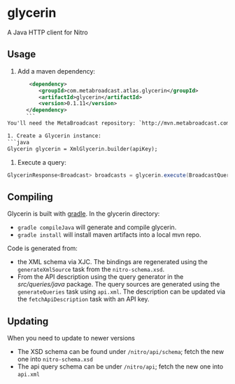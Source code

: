 glycerin
========

A Java HTTP client for Nitro

Usage
-----

1. Add a maven dependency:
```xml
       <dependency>
          <groupId>com.metabroadcast.atlas.glycerin</groupId>
          <artifactId>glycerin</artifactId>
          <version>0.1.11</version>
      </dependency>
      ```
You'll need the MetaBroadcast repository: `http://mvn.metabroadcast.com/all`

1. Create a Glycerin instance: 
```java
Glycerin glycerin = XmlGlycerin.builder(apiKey);
```

1. Execute a query: 
```java
GlycerinResponse<Broadcast> broadcasts = glycerin.execute(BroadcastQuery.builder() .withDescendantsOf("b039gr8y").build());
```

Compiling
---------

Glycerin is built with [gradle](http://gradle.org "Gradle"). In the glycerin directory:

* `gradle compileJava` will generate and compile glycerin.
* `gradle install` will install maven artifacts into a local mvn repo.

Code is generated from:

* the XML schema via XJC. The bindings are regenerated using the `generateXmlSource` task from the `nitro-schema.xsd`.  
* From the API description using the query generator in the _src/queries/java_ package. The query sources are generated using the `generateQueries` task using `api.xml`. The description can be updated via the `fetchApiDescription` task with an API key.

Updating
--------

When you need to update to newer versions

 * The XSD schema can be found under `/nitro/api/schema`; fetch the new one into `nitro-schema.xsd`
 * The api query schema can be under `/nitro/api`; fetch the new one into `api.xml`
